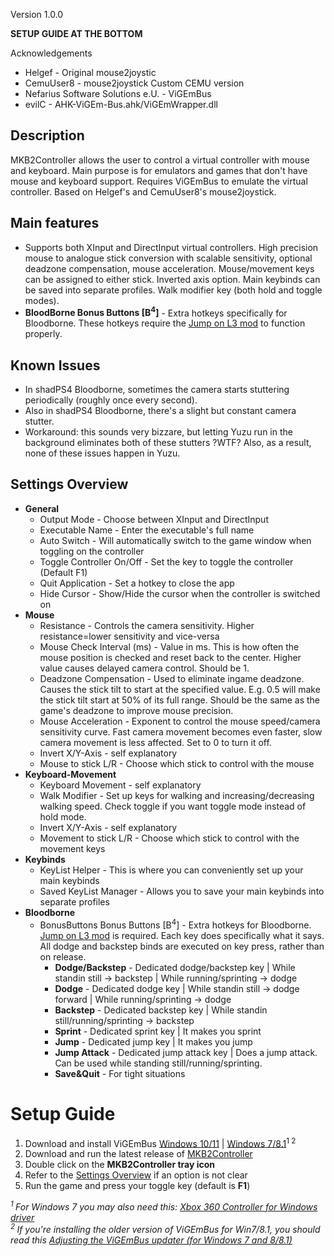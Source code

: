 Version 1.0.0

**SETUP GUIDE AT THE BOTTOM**

Acknowledgements
 * Helgef - Original mouse2joystic
 * CemuUser8 - mouse2joystick Custom CEMU version
 * Nefarius Software Solutions e.U. - ViGEmBus
 * evilC - AHK-ViGEm-Bus.ahk/ViGEmWrapper.dll

## Description
MKB2Controller allows the user to control a virtual controller with mouse and keyboard. Main purpose is for emulators and games that don't have mouse and keyboard support. Requires ViGEmBus to emulate the virtual controller. Based on Helgef's and CemuUser8's mouse2joystick.

## Main features
 * Supports both XInput and DirectInput virtual controllers. High precision mouse to analogue stick conversion with scalable sensitivity, optional deadzone compensation, mouse acceleration. Mouse/movement keys can be assigned to either stick. Inverted axis option. Main keybinds can be saved into separate profiles. Walk modifier key (both hold and toggle modes).
 * **BloodBorne Bonus Buttons [B<sup>4</sup>]** - Extra hotkeys specifically for Bloodborne. These hotkeys require the [Jump on L3 mod](https://www.nexusmods.com/bloodborne/mods/156?tab=description) to function properly.

## Known Issues
* In shadPS4 Bloodborne, sometimes the camera starts stuttering periodically (roughly once every second).
* Also in shadPS4 Bloodborne, there's a slight but constant camera stutter.
* Workaround: this sounds very bizzare, but letting Yuzu run in the background eliminates both of these stutters ?WTF? Also, as a result, none of these issues happen in Yuzu.

## Settings Overview
* **General**
  * Output Mode - Choose between XInput and DirectInput
  * Executable Name - Enter the executable's full name
  * Auto Switch - Will automatically switch to the game window when toggling on the controller
  * Toggle Controller On/Off - Set the key to toggle the controller (Default F1)
  * Quit Application - Set a hotkey to close the app
  * Hide Cursor - Show/Hide the cursor when the controller is switched on 
* **Mouse**
  * Resistance - Controls the camera sensitivity. Higher resistance=lower sensitivity and vice-versa
  * Mouse Check Interval (ms) - Value in ms. This is how often the mouse position is checked and reset back to the center. Higher value causes delayed camera control. Should be 1.
  * Deadzone Compensation - Used to eliminate ingame deadzone. Causes the stick tilt to start at the specified value. E.g. 0.5 will make the stick tilt start at 50% of its full range. Should be the same as the game's deadzone to improve mouse precision.
  * Mouse Acceleration - Exponent to control the mouse speed/camera sensitivity curve. Fast camera movement becomes even faster, slow camera movement is less affected. Set to 0 to turn it off.
  * Invert X/Y-Axis - self explanatory
  * Mouse to stick L/R - Choose which stick to control with the mouse
* **Keyboard-Movement**
  * Keyboard Movement - self explanatory
  * Walk Modifier - Set up keys for walking and increasing/decreasing walking speed. Check toggle if you want toggle mode instead of hold mode.
  * Invert X/Y-Axis - self explanatory
  * Movement to stick L/R - Choose which stick to control with the movement keys
* **Keybinds**
	* KeyList Helper - This is where you can conveniently set up your main keybinds
	* Saved KeyList Manager - Allows you to save your main keybinds into separate profiles
* **Bloodborne**
	* BonusButtons Bonus Buttons [B<sup>4</sup>] - Extra hotkeys for Bloodborne. [Jump on L3 mod](https://www.nexusmods.com/bloodborne/mods/156?tab=description) is required. Each key does specifically what it says. All dodge and backstep binds are executed on key press, rather than on release.
		* **Dodge/Backstep** - Dedicated dodge/backstep key | While standin still -> backstep | While running/sprinting -> dodge
		* **Dodge** - Dedicated dodge key | While standin still -> dodge forward | While running/sprinting -> dodge
		* **Backstep** - Dedicated backstep key | While standin still/running/sprinting -> backstep
		* **Sprint** - Dedicated sprint key | It makes you sprint
		* **Jump** - Dedicated jump key | It makes you jump
		* **Jump Attack** - Dedicated jump attack key | Does a jump attack. Can be used while standing still/running/sprinting.
		* **Save&Quit** - For tight situations

# Setup Guide
1. Download and install ViGEmBus [Windows 10/11](https://github.com/nefarius/ViGEmBus/releases/tag/v1.22.0) | [Windows 7/8.1](https://github.com/nefarius/ViGEmBus/releases/tag/setup-v1.16.116)<sup>1 2</sup>
1. Download and run the latest release of [MKB2Controller](https://github.com/N3R4i/MKB2Controller/releases/latest)
2. Double click on the **MKB2Controller tray icon**
3. Refer to the [Settings Overview](https://github.com/N3R4i/MKB2Controller#settings-overview) if an option is not clear
4. Run the game and press your toggle key (default is **F1**)

_<sup>1 </sup>For Windows 7 you may also need this: [Xbox 360 Controller for Windows driver](https://web.archive.org/web/20160425082525/https://www.microsoft.com/hardware/en-us/d/xbox-360-controller-for-windows)_<br>
_<sup>2 </sup>If you're installing the older version of ViGEmBus for Win7/8.1, you should read this [Adjusting the ViGEmBus updater (for Windows 7 and 8/8.1)](https://docs.nefarius.at/projects/ViGEm/End-of-Life/)_
